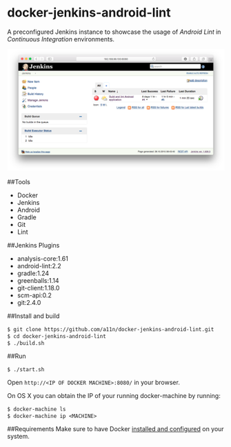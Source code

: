 # docker-jenkins-android-lint
A preconfigured Jenkins instance to showcase the usage of *Android Lint* in *Continuous Integration* environments.

![Screenshot of a running instance](screenshot.png)

##Tools
- Docker
- Jenkins
- Android
- Gradle
- Git
- Lint

##Jenkins Plugins
- analysis-core:1.61
- android-lint:2.2
- gradle:1.24
- greenballs:1.14
- git-client:1.18.0
- scm-api:0.2
- git:2.4.0

##Install and build
```shell
$ git clone https://github.com/a11n/docker-jenkins-android-lint.git
$ cd docker-jenkins-android-lint
$ ./build.sh
```
##Run
```shell
$ ./start.sh
```
Open `http://<IP OF DOCKER MACHINE>:8080/` in your browser.

On OS X you can obtain the IP of your running docker-machine by running:
```shell
$ docker-machine ls
$ docker-machine ip <MACHINE>
```

##Requirements
Make sure to have Docker [installed and configured](https://docs.docker.com/mac/started/) on your system.
